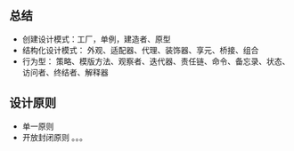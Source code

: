 ## 总结
* 创建设计模式：工厂，单例，建造者、原型
* 结构化设计模式： 外观、适配器、代理、装饰器、享元、桥接、组合
* 行为型： 策略、模版方法、观察者、迭代器、责任链、命令、备忘录、状态、访问者、终结者、解释器



## 设计原则
* 单一原则
* 开放封闭原则
。。。